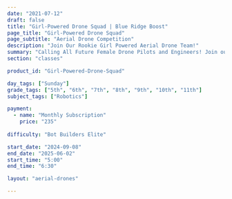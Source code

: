 ```yaml
---
date: "2021-07-12"
draft: false
title: "Girl-Powered Drone Squad | Blue Ridge Boost"
page_title: "Girl-Powered Drone Squad"
page_subtitle: "Aerial Drone Competition"
description: "Join Our Rookie Girl Powered Aerial Drone Team!"
summary: "Calling All Future Female Drone Pilots and Engineers! Join our Girl-Powered Aerial Drone Competition Team! We're forming an all-girl team for the REC Foundation Aerial Drone Competition"
section: "classes"

product_id: "Girl-Powered-Drone-Squad"

day_tags: ["Sunday"]
grade_tags: ["5th", "6th", "7th", "8th", "9th", "10th", "11th"]
subject_tags: ["Robotics"]

payment:
  - name: "Monthly Subscription"
    price: "235"
  
difficulty: "Bot Builders Elite"

start_date: "2024-09-08"
end_date: "2025-06-02"
start_time: "5:00"
end_time: "6:30"

layout: "aerial-drones"

---
```

